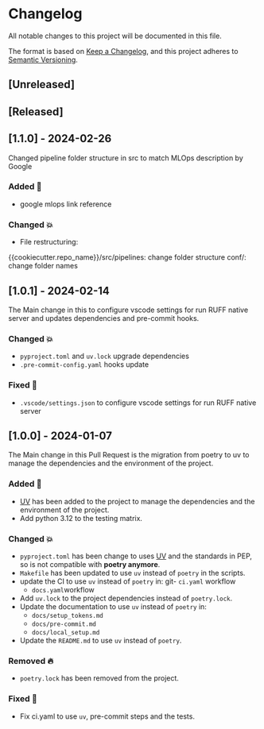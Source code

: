 # Changelog

All notable changes to this project will be documented in this file.

The format is based on [Keep a Changelog](https://keepachangelog.com/en/1.1.0/),
and this project adheres to [Semantic Versioning](https://semver.org/spec/v2.0.0.html).

## [Unreleased]

## [Released]

## [1.1.0] - 2024-02-26

Changed pipeline folder structure in src to match MLOps description by Google


### Added 🚀

- google mlops link reference

### Changed 💥

- File restructuring:

{{cookiecutter.repo_name}}/src/pipelines: change folder structure
conf/: change folder names

## [1.0.1] - 2024-02-14

The Main change in this to configure vscode settings for run RUFF native server and updates dependencies and pre-commit hooks.

### Changed 💥

- `pyproject.toml` and `uv.lock` upgrade dependencies
- `.pre-commit-config.yaml` hooks update

### Fixed 🐞

- `.vscode/settings.json` to configure vscode settings for run RUFF native server

## [1.0.0] - 2024-01-07

The Main change in this Pull Request is the migration from poetry to uv to manage the dependencies and the environment of the project.

### Added 🚀

- [UV](https://docs.astral.sh/uv/) has been added to the project to manage the dependencies and the environment of the project.
- Add python 3.12 to the testing matrix.

### Changed 💥

- `pyproject.toml` has been change to uses [UV](https://docs.astral.sh/uv/) and the standards in PEP, so is not compatible with **poetry anymore**.
- `Makefile` has been updated to use `uv` instead of `poetry` in the scripts.
- update the CI to use `uv` instead of `poetry` in:
    git- `ci.yaml` workflow
    - `docs.yaml`workflow
- Add `uv.lock` to the project dependencies instead of `poetry.lock`.
- Update the documentation to use `uv` instead of `poetry` in:
    - `docs/setup_tokens.md`
    - `docs/pre-commit.md`
    - `docs/local_setup.md`
- Update the `README.md` to use `uv` instead of `poetry`.

### Removed 🔥

- `poetry.lock` has been removed from the project.

### Fixed 🐞

- Fix ci.yaml to use `uv`, pre-commit steps and the tests.
